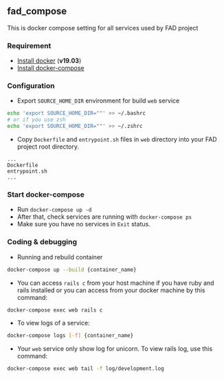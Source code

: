 ## fad_compose

This is docker compose setting for all services used by FAD project

### Requirement

- [Install docker](https://docs.docker.com/engine/install/) (**v19.03**)
- [Install docker-compose](https://docs.docker.com/compose/install/)

### Configuration

- Export `SOURCE_HOME_DIR` environment for build `web` service

```bash
echo 'export SOURCE_HOME_DIR=""' >> ~/.bashrc
# or if you use zsh
echo 'export SOURCE_HOME_DIR=""' >> ~/.zshrc
```

- Copy `Dockerfile` and `entrypoint.sh` files in `web` directory into your FAD project root directory.

```text
...
Dockerfile
entrypoint.sh
...
```

### Start docker-compose

- Run `docker-compose up -d`
- After that, check services are running with `docker-compose ps`
- Make sure you have no services in `Exit` status.

### Coding & debugging
- Running and rebuild container
```bash
docker-compose up --build {container_name}
```

- You can access `rails c` from your host machine if you have ruby and rails installed or you can access from your docker machine by this command:

```bash
docker-compose exec web rails c
```

- To view logs of a service:

```bash
docker-compose logs [-f] {container_name}
```

- Your `web` service only show log for unicorn. To view rails log, use this command:

```bash
docker-compose exec web tail -f log/development.log
```
